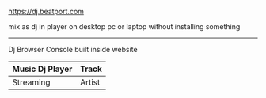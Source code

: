 https://dj.beatport.com

mix as dj in player on desktop pc or laptop
without installing something

--------

Dj Browser Console
built inside website


| Music Dj Player | Track |
|-----------------| ------|
| Streaming       | Artist |
